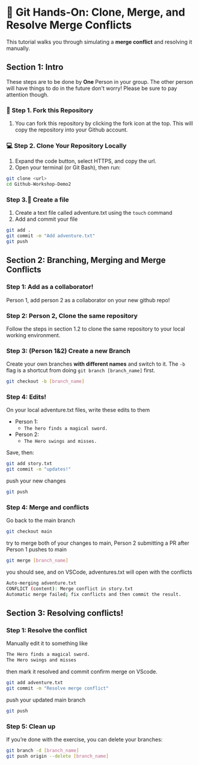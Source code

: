 # 🧠 Git Hands-On: Clone, Merge, and Resolve Merge Conflicts

This tutorial walks you through simulating a **merge conflict** and resolving it manually.

## Section 1: Intro

These steps are to be done by **One** Person in your group. The other person will have things to do in the future don't worry! Please be sure to pay attention though.

### 🚀 Step 1. Fork this Repository

1. You can fork this repository by clicking the fork icon at the top. This will copy the repository into your Github account.

### 💻 Step 2. Clone Your Repository Locally

1. Expand the code button, select HTTPS, and copy the url.
2. Open your terminal (or Git Bash), then run:
```bash
git clone <url>
cd Github-Workshop-Demo2
```

### Step 3.📝 Create a file

1. Create a text file called adventure.txt using the `touch` command
2. Add and commit your file

```bash
git add .
git commit -m "Add adventure.txt"
git push
```

## Section 2: Branching, Merging and Merge Conflicts
### Step 1: Add as a collaborator!
Person 1, add person 2 as a collaborator on your new github repo!

### Step 2: Person 2, Clone the same repository

Follow the steps in section 1.2 to clone the same repository to your local working environment.

### Step 3: (Person 1&2) Create a new Branch

Create your own branches **with different names** and switch to it. The `-b` flag is a shortcut from doing `git branch [branch_name]` first.

```bash
git checkout -b [branch_name]
```

### Step 4: Edits!

On your local adventure.txt files, write these edits to them

- Person 1:
  - `The hero finds a magical sword. `
- Person 2:
  - `The Hero swings and misses. `

Save, then:

```bash
git add story.txt
git commit -m "updates!"
```

push your new changes

```bash
git push
```

### Step 4: Merge and conflicts

Go back to the main branch

```bash
git checkout main
```

try to merge both of your changes to main, Person 2 submitting a PR after Person 1 pushes to main

```bash
git merge [branch_name]
```

you should see, and on VSCode, adventures.txt will open with the conflicts

```bash
Auto-merging adventure.txt
CONFLICT (content): Merge conflict in story.txt
Automatic merge failed; fix conflicts and then commit the result.
```

## Section 3: Resolving conflicts!

### Step 1: Resolve the conflict

Manually edit it to something like

```bash
The Hero finds a magical sword.
The Hero swings and misses
```

then mark it resolved and commit confirm merge on VScode.

```bash
git add adventure.txt
git commit -m "Resolve merge conflict"
```

push your updated main branch

```bash
git push
```

### Step 5: Clean up

If you’re done with the exercise, you can delete your branches:

```bash
git branch -d [branch_name]
git push origin --delete [branch_name]
```
